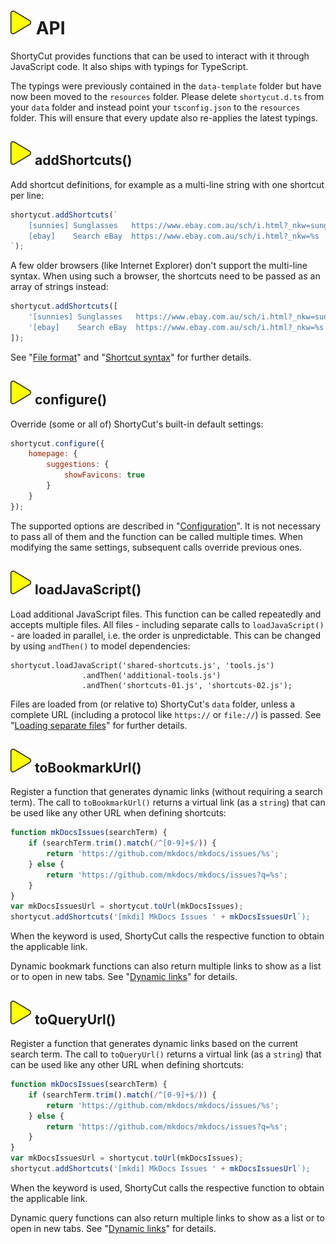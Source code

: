 # ![](img/arrow.svg) API

ShortyCut provides functions that can be used to interact with it through JavaScript code. It also ships with typings for TypeScript. 

The typings were previously contained in the `data-template` folder but have now been moved to the `resources` folder. Please delete `shortycut.d.ts` from your `data` folder and instead point your `tsconfig.json` to the `resources` folder. This will ensure that every update also re-applies the latest typings.

## ![](img/arrow.svg) addShortcuts()

Add shortcut definitions, for example as a multi-line string with one shortcut per line:

```javascript
shortycut.addShortcuts(`
    [sunnies] Sunglasses   https://www.ebay.com.au/sch/i.html?_nkw=sunglasses
    [ebay]    Search eBay  https://www.ebay.com.au/sch/i.html?_nkw=%s
`);
```

A few older browsers (like Internet Explorer) don't support the multi-line syntax. When using such a browser, the shortcuts need to be passed as an array of strings instead:


```javascript
shortycut.addShortcuts([
    '[sunnies] Sunglasses   https://www.ebay.com.au/sch/i.html?_nkw=sunglasses',
    '[ebay]    Search eBay  https://www.ebay.com.au/sch/i.html?_nkw=%s'
]);
```

See "[File format](file-format.md)" and "[Shortcut syntax](shortcut-syntax.md)" for further details.

## ![](img/arrow.svg) configure()

Override (some or all of) ShortyCut's built-in default settings:

```javascript
shortycut.configure({
    homepage: {
        suggestions: {
            showFavicons: true
        }
    }
});
```

The supported options are described in "[Configuration](configuration.md)". It is not necessary to pass all of them and the function can be called multiple times. When modifying the same settings, subsequent calls override previous ones.

## ![](img/arrow.svg) loadJavaScript()

Load additional JavaScript files. This function can be called repeatedly and accepts multiple files. All files - including separate calls to `loadJavaScript()` - are loaded in parallel, i.e. the order is unpredictable. This can be changed by using `andThen()` to model dependencies:

```
shortycut.loadJavaScript('shared-shortcuts.js', 'tools.js')
                .andThen('additional-tools.js')
                .andThen('shortcuts-01.js', 'shortcuts-02.js');
```

Files are loaded from (or relative to) ShortyCut's `data` folder, unless a complete URL (including a protocol like `https://` or `file://`) is passed. See "[Loading separate files](loading-separate-files.md)" for further details.

## ![](img/arrow.svg) toBookmarkUrl()

Register a function that generates dynamic links (without requiring a search term). The call to `toBookmarkUrl()` returns a virtual link (as a `string`) that can be used like any other URL when defining shortcuts:

```javascript
function mkDocsIssues(searchTerm) {
    if (searchTerm.trim().match(/^[0-9]+$/)) {
        return 'https://github.com/mkdocs/mkdocs/issues/%s';
    } else {
        return 'https://github.com/mkdocs/mkdocs/issues?q=%s';
    }
}
var mkDocsIssuesUrl = shortycut.toUrl(mkDocsIssues);
shortycut.addShortcuts('[mkdi] MkDocs Issues ' + mkDocsIssuesUrl`);
```

When the keyword is used, ShortyCut calls the respective function to obtain the applicable link.

Dynamic bookmark functions can also return multiple links to show as a list or to open in new tabs. See "[Dynamic links](dynamic-links.md#dynamic-bookmarks)" for details.

## ![](img/arrow.svg) toQueryUrl()

Register a function that generates dynamic links based on the current search term. The call to `toQueryUrl()` returns a virtual link (as a `string`) that can be used like any other URL when defining shortcuts:

```javascript
function mkDocsIssues(searchTerm) {
    if (searchTerm.trim().match(/^[0-9]+$/)) {
        return 'https://github.com/mkdocs/mkdocs/issues/%s';
    } else {
        return 'https://github.com/mkdocs/mkdocs/issues?q=%s';
    }
}
var mkDocsIssuesUrl = shortycut.toUrl(mkDocsIssues);
shortycut.addShortcuts('[mkdi] MkDocs Issues ' + mkDocsIssuesUrl`);
```

When the keyword is used, ShortyCut calls the respective function to obtain the applicable link.

Dynamic query functions can also return multiple links to show as a list or to open in new tabs. See "[Dynamic links](dynamic-links.md#dynamic-queries)" for details.
